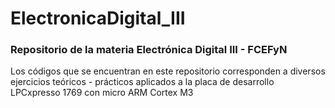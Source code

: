 # ElectronicaDigital_III
### Repositorio de la materia Electrónica Digital III - FCEFyN
Los códigos que se encuentran en este repositorio corresponden a diversos ejercicios teóricos - prácticos 
aplicados a la placa de desarrollo LPCxpresso 1769 con micro ARM Cortex M3
